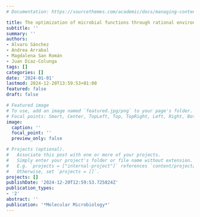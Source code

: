 ```yaml
---
# Documentation: https://sourcethemes.com/academic/docs/managing-content/

title: The optimization of microbial functions through rational environmental manipulations
subtitle: ''
summary: ''
authors:
- Álvaro Sánchez
- Andrea Arrabal
- Magdalena San Román
- Juan Dı́az-Colunga
tags: []
categories: []
date: '2024-01-01'
lastmod: 2024-12-20T13:59:53+01:00
featured: false
draft: false

# Featured image
# To use, add an image named `featured.jpg/png` to your page's folder.
# Focal points: Smart, Center, TopLeft, Top, TopRight, Left, Right, BottomLeft, Bottom, BottomRight.
image:
  caption: ''
  focal_point: ''
  preview_only: false

# Projects (optional).
#   Associate this post with one or more of your projects.
#   Simply enter your project's folder or file name without extension.
#   E.g. `projects = ["internal-project"]` references `content/project/deep-learning/index.md`.
#   Otherwise, set `projects = []`.
projects: []
publishDate: '2024-12-20T12:59:53.725824Z'
publication_types:
- '2'
abstract: ''
publication: '*Molecular Microbiology*'
---
```


